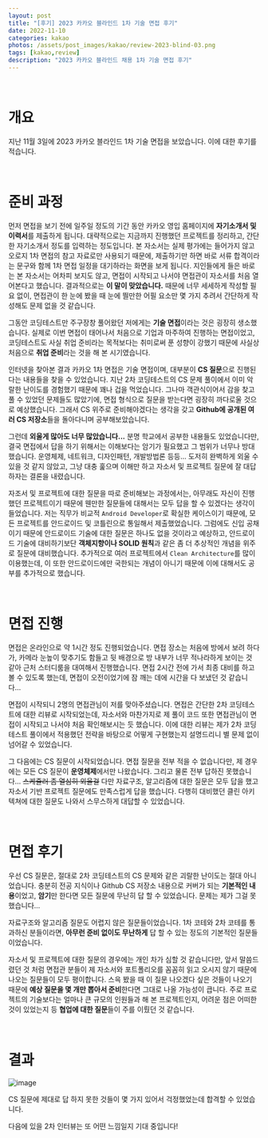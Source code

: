 ```yaml
---
layout: post
title: "[후기] 2023 카카오 블라인드 1차 기술 면접 후기"
date: 2022-11-10
categories: kakao
photos: /assets/post_images/kakao/review-2023-blind-03.png
tags: [kakao,review]
description: "2023 카카오 블라인드 채용 1차 기술 면접 후기"
---
```


<br>

# 개요

지난 11월 3일에 2023 카카오 블라인드 1차 기술 면접을 보았습니다. 이에 대한 후기를 적습니다.

<br>

# 준비 과정

먼저 면접을 보기 전에 일주일 정도의 기간 동안 카카오 영입 홈페이지에 **자기소개서 및 이력서**를 제출하게 됩니다. 대략적으로는 지금까지 진행했던 프로젝트를 정리하고, 간단한 자기소개서 정도를 입력하는 정도입니다. 본 자소서는 실제 평가에는 들어가지 않고 오로지 1차 면접의 참고 자료로만 사용되기 때문에, 제출하기만 하면 바로 서류 합격이라는 문구와 함께 1차 면접 일정을 대기하라는 화면을 보게 됩니다. 지인들에게 들은 바로는 본 자소서는 어차피 보지도 않고, 면접이 시작되고 나서야 면접관이 자소서를 처음 열어본다고 했습니다. 결과적으로는 **이 말이 맞았습니다.** 때문에 너무 세세하게 작성할 필요 없이, 면접관이 한 눈에 봤을 때 눈에 띌만한 어필 요소만 몇 가지 추려서 간단하게 작성해도 문제 없을 것 같습니다.

그동안 코딩테스트만 주구장창 풀어왔던 저에게는 **기술 면접**이라는 것은 굉장히 생소했습니다. 실제로 이번 면접이 태어나서 처음으로 기업과 마주하여 진행하는 면접이었고, 코딩테스트도 사실 취업 준비라는 목적보다는 취미로써 푼 성향이 강했기 때문에 사실상 처음으로 **취업 준비**라는 것을 해 본 시기였습니다.

인터넷을 찾아본 결과 카카오 1차 면접은 기술 면접이며, 대부분이 **CS 질문**으로 진행된다는 내용들을 찾을 수 있었습니다. 지난 2차 코딩테스트의 CS 문제 풀이에서 이미 악랄한 난이도를 경험했기 때문에 꽤나 겁을 먹었습니다. 그나마 객관식이어서 감을 찾고 풀 수 있었던 문제들도 많았기에, 면접 형식으로 질문을 받는다면 굉장히 까다로울 것으로 예상했습니다. 그래서 CS 위주로 준비해야겠다는 생각을 갖고 **Github에 공개된 여러 CS 저장소**들을 돌아다니며 공부해보았습니다.

그런데 **외울게 많아도 너무 많았습니다...** 분명 학교에서 공부한 내용들도 있었습니다만, 결국 면접에서 답을 하기 위해서는 이해보다는 암기가 필요했고 그 범위가 너무나 방대했습니다. 운영체제, 네트워크, 디자인패턴, 개발방법론 등등... 도저히 완벽하게 외울 수 있을 것 같지 않았고, 그냥 대충 훑으며 이해만 하고 자소서 및 프로젝트 질문에 잘 대답하자는 결론을 내렸습니다.

자조서 및 프로젝트에 대한 질문을 따로 준비해보는 과정에서는, 아무래도 자신이 진행했던 프로젝트이기 때문에 웬만한 질문들에 대해서는 모두 답을 할 수 있겠다는 생각이 들었습니다. 저는 직무가 비교적 `Android Developer`로 확실한 케이스이기 때문에, 모든 프로젝트를 안드로이드 및 코틀린으로 통일해서 제출했었습니다. 그럼에도 신입 공채이기 때문에 안드로이드 기술에 대한 질문은 하나도 없을 것이라고 예상하고, 안드로이드 기술에 대비하기보단 **객체지향이나 SOLID 원칙**과 같은 좀 더 추상적인 개념을 위주로 질문에 대비했습니다. 추가적으로 여러 프로젝트에서 `Clean Architecture`를 많이 이용했는데, 이 또한 안드로이드에만 국한되는 개념이 아니기 때문에 이에 대해서도 공부를 추가적으로 했습니다.

<br>

# 면접 진행

면접은 온라인으로 약 1시간 정도 진행되었습니다. 면접 장소는 처음에 방에서 보려 하다가, 카메라 눈높이 맞추기도 함들고 뒷 배경으로 방 내부가 너무 적나라하게 보이는 것 같아 근처 스터디룸을 대여해서 진행했습니다. 면접 2시간 전에 가서 최종 대비를 하고 볼 수 있도록 했는데, 면접이 오전이었기에 잠 깨는 데에 시간을 다 보냈던 것 같습니다...

면접이 시작되니 2명의 면접관님이 저를 맞아주셨습니다. 면접은 간단한 2차 코딩테스트에 대한 리뷰로 시작되었는데, 자소서와 마찬가지로 제 풀이 코드 또한 면접관님이 면접이 시작되고 나서야 처음 확인해보시는 듯 했습니다. 이에 대한 리뷰는 제가 2차 코딩테스트 풀이에서 적용했던 전략을 바탕으로 어떻게 구현했는지 설명드리니 별 문제 없이 넘어갈 수 있었습니다.

그 다음에는 CS 질문이 시작되었습니다. 면접 질문을 전부 적을 수 없습니다만, 제 경우에는 모든 CS 질문이 **운영체제**에서만 나왔습니다. 그리고 물론 전부 답하진 못했습니다... ~~스케쥴러 좀 열심히 외울걸~~ 다만 자료구조, 알고리즘에 대한 질문은 모두 답을 했고 자소서 기반 프로젝트 질문에도 만족스럽게 답을 했습니다. 다행히 대비했던 클린 아키텍쳐에 대한 질문도 나와서 스무스하게 대답할 수 있었습니다.

<br>

# 면접 후기

우선 CS 질문은, 절대로 2차 코딩테스트의 CS 문제와 같은 괴랄한 난이도는 절대 아니었습니다. 충분히 전공 지식이나 Github CS 저장소 내용으로 커버가 되는 **기본적인 내용**이었고, **암기**만 한다면 모든 질문에 무난히 답 할 수 있었습니다. 문제는 제가 그걸 못했습니다...

자료구조와 알고리즘 질문도 어렵지 않은 질문들이었습니다. 1차 코테와 2차 코테를 통과하신 분들이라면, **아무런 준비 없이도 무난하게** 답 할 수 있는 정도의 기본적인 질문들이었습니다.

자소서 및 프로젝트에 대한 질문의 경우에는 개인 차가 심할 것 같습니다만, 앞서 말씀드렸던 것 처럼 면접관 분들이 제 자소서와 포트폴리오를 꼼꼼히 읽고 오시지 않기 때문에 나오는 질문들이 모두 평이합니다. 스윽 봤을 때 이 질문 나오겠다 싶은 것들이 나오기 때문에 **예상 질문을 몇 개만 뽑아서 준비**한다면 그대로 나올 가능성이 큽니다. 주로 프로젝트의 기술보다는 얼마나 큰 규모의 인원들과 해 본 프로젝트인지, 어려운 점은 어떠한 것이 있었는지 등 **협업에 대한 질문**들이 주를 이뤘던 것 같습니다.

<br>

# 결과

![image](https://user-images.githubusercontent.com/72238126/201071390-6571829f-45cc-4c57-baea-bdde6e5e8587.jpg)

CS 질문에 제대로 답 하지 못한 것들이 몇 가지 있어서 걱정했었는데 합격할 수 있었습니다.

다음에 있을 2차 인터뷰는 또 어떤 느낌일지 기대 중입니다!